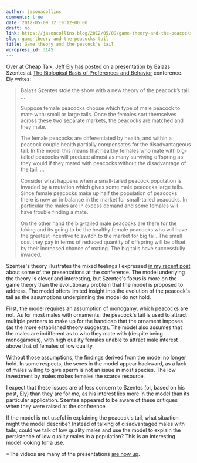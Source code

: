 ```yaml
---
author: jasonacollins
comments: true
date: 2012-05-09 12:19:12+00:00
draft: no
link: https://jasoncollins.blog/2012/05/09/game-theory-and-the-peacocks-tail/
slug: game-theory-and-the-peacocks-tail
title: Game theory and the peacock's tail
wordpress_id: 3145
---
```


Over at Cheap Talk, [Jeff Ely has posted](http://cheaptalk.org/2012/05/08/the-peacocks-tail/) on a presentation by Balazs Szentes at [The Biological Basis of Preferences and Behavior](http://bfi.uchicago.edu/events/biological-basis-preferences-and-behavior) conference. Ely writes:


<blockquote>Balazs Szentes stole the show with a new theory of the peacock’s tail. ...

Suppose female peacocks choose which type of male peacock to mate with: small or large tails. Once the females sort themselves across these two separate markets, the peacocks are matched and they mate.

The female peacocks are differentiated by health, and within a peacock couple health partially compensates for the disadvantageous tail. In the model this means that healthy females who mate with big-tailed peacocks will produce almost as many surviving offspring as they would if they mated with peacocks without the disadvantage of the tail. ...

Consider what happens when a small-tailed peacock population is invaded by a mutation which gives some male peacocks large tails. Since female peacocks make up half the population of peacocks there is now an imbalance in the market for small-tailed peacocks. In particular the males are in excess demand and some females will have trouble finding a mate.

On the other hand the big-tailed male peacocks are there for the taking and its going to be the healthy female peacocks who will have the greatest incentive to switch to the market for big tail. The small cost they pay in terms of reduced quantity of offspring will be offset by their increased chance of mating. The big tails have successfully invaded.</blockquote>


Szentes's theory illustrates the mixed feelings I expressed [in my recent post](https://jasoncollins.blog/2012/05/the-biological-basis-of-preferences-and-behaviour-conference/) about some of the presentations at the conference. The model underlying the theory is clever and interesting, but Szentes's focus is more on the game theory than the evolutionary problem that the model is proposed to address. The model offers limited insight into the evolution of the peacock's tail as the assumptions underpinning the model do not hold.

First, the model requires an assumption of monogamy, which peacocks are not. As for most males with ornaments, the peacock's tail is used to attract multiple partners to make up for the handicap that the ornament imposes (as the more established theory suggests). The model also assumes that the males are indifferent as to who they mate with (despite being monogamous), with high quality females unable to attract male interest above that of females of low quality.

Without those assumptions, the findings derived from the model no longer hold. In some respects, the sexes in the model appear backward, as a lack of males willing to give sperm is not an issue in most species. The low investment by males makes females the scarce resource.

I expect that these issues are of less concern to Szentes (or, based on his post, Ely) than they are for me, as his interest lies more in the model than its particular application. Szentes appeared to be aware of these critiques when they were raised at the conference.

If the model is not useful in explaining the peacock's tail, what situation might the model describe? Instead of talking of disadvantaged males with tails, could we talk of low quality males and use the model to explain the persistence of low quality males in a population? This is an interesting model looking for a use.

*The videos are many of the presentations [are now up](https://jasoncollins.blog/2012/09/videos-for-the-biological-basis-of-preferences-and-behavior-conference/).
